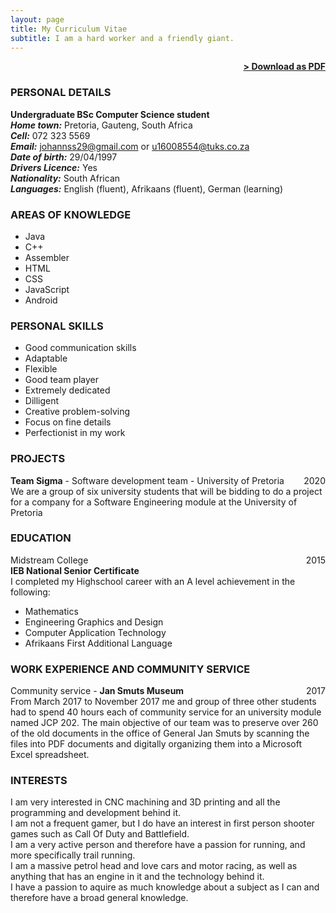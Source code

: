 ```yaml
---
layout: page
title: My Curriculum Vitae
subtitle: I am a hard worker and a friendly giant.
---
```


<span style="float: right; "><a href="{{ '/assets/Johann Stadler Curriculum Vitae.pdf' | prepend: site.baseurl }}"><strong>> Download as PDF</strong></a> </span>
<br>

### PERSONAL DETAILS
**Undergraduate BSc Computer Science student** <br/>
***Home town:***  Pretoria, Gauteng, South Africa <br/>
***Cell:***  072 323 5569 <br/>
***Email:***  johannss29@gmail.com or u16008554@tuks.co.za <br/>
***Date of birth:***  29/04/1997 <br/>
***Drivers Licence:***  Yes <br/>
***Nationality:***  South African <br/>
***Languages:***  English (fluent), Afrikaans (fluent), German (learning)

### AREAS OF KNOWLEDGE
- Java
- C++
- Assembler
- HTML
- CSS
- JavaScript
- Android

### PERSONAL SKILLS
- Good communication skills
- Adaptable
- Flexible
- Good team player
- Extremely dedicated
- Dilligent
- Creative problem-solving
- Focus on fine details
- Perfectionist in my work

### PROJECTS
**Team Sigma** - Software development team - University of Pretoria <span style="float: right; "> 2020 </span>  
We are a group of six university students that will be bidding to do a project for a company for a Software Engineering module at the University of Pretoria 

### EDUCATION

Midstream College <span style="float: right; "> 2015 </span>  
**IEB National Senior Certificate**  
I completed my Highschool career with an A level achievement in the following: 
- Mathematics
- Engineering Graphics and Design
- Computer Application Technology
- Afrikaans First Additional Language 

### WORK EXPERIENCE AND COMMUNITY SERVICE

Community service - **Jan Smuts Museum** <span style="float: right; "> 2017 </span>  
From March 2017 to November 2017 me and group of three other students had to spend 40 hours each of community service for an university module named JCP 202. The main objective of our team was to preserve over 260 of the old documents in the office of General Jan Smuts by scanning the files into PDF documents and digitally organizing them into a Microsoft Excel spreadsheet.


### INTERESTS

I am very interested in CNC machining and 3D printing and all the programming and development behind it. <br/>
I am not a frequent gamer, but I do have an interest in first person shooter games such as Call Of Duty and Battlefield. <br/> 
I am a very active person and therefore have a passion for running, and more specifically trail running. <br/>
I am a massive petrol head and love cars and motor racing, as well as anything that has an engine in it and the technology behind it. <br/>
I have a passion to aquire as much knowledge about a subject as I can and therefore have a broad general knowledge.
